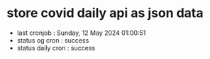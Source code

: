 # store covid daily api as json data

- last cronjob : Sunday, 12 May 2024 01:00:51
- status og cron : success
- status daily cron : success
      
      